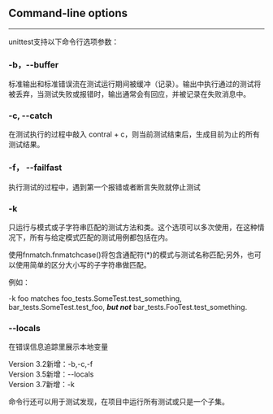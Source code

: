 ## Command-line options
***
unittest支持以下命令行选项参数：

### -b，--buffer  

标准输出和标准错误流在测试运行期间被缓冲（记录）。输出中执行通过的测试将被丢弃，当测试失败或报错时，输出通常会有回应，并被记录在失败消息中。

### -c, --catch

在测试执行的过程中敲入 contral + c，则当前测试结束后，生成目前为止的所有测试结果。

### -f， --failfast

执行测试的过程中，遇到第一个报错或者断言失败就停止测试

### -k

只运行与模式或子字符串匹配的测试方法和类。这个选项可以多次使用，在这种情况下，所有与给定模式匹配的测试用例都包括在内。

使用fnmatch.fnmatchcase()将包含通配符(*)的模式与测试名称匹配;另外，也可以使用简单的区分大小写的子字符串做匹配。

例如：

-k foo matches foo_tests.SomeTest.test_something, bar_tests.SomeTest.test_foo, ***but not*** bar_tests.FooTest.test_something.

### --locals

在错误信息追踪里展示本地变量

Version 3.2新增：-b,-c,-f  
Version 3.5新增：--locals  
Version 3.7新增：-k  

命令行还可以用于测试发现，在项目中运行所有测试或只是一个子集。
